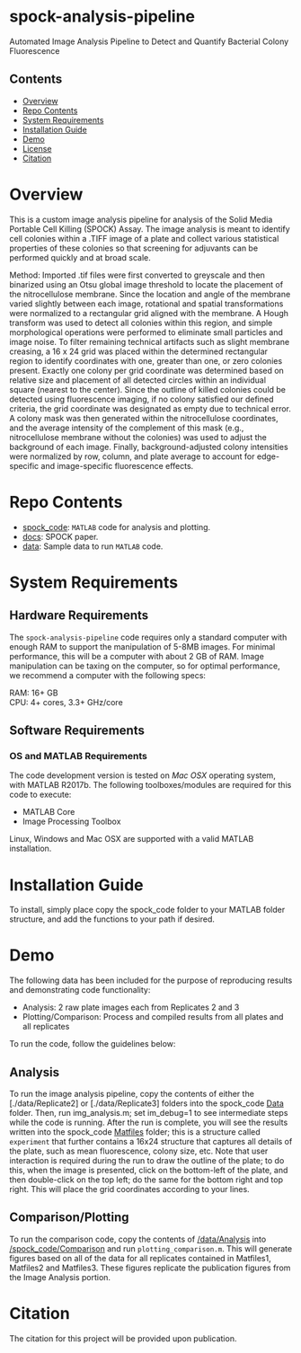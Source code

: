 # spock-analysis-pipeline

Automated Image Analysis Pipeline to Detect and Quantify Bacterial Colony Fluorescence

## Contents

- [Overview](#overview)
- [Repo Contents](#repo-contents)
- [System Requirements](#system-requirements)
- [Installation Guide](#installation-guide)
- [Demo](#demo)
- [License](./LICENSE)
- [Citation](#citation)

# Overview

This is a custom image analysis pipeline for analysis of the Solid Media Portable Cell Killing (SPOCK) Assay. The image analysis is meant to identify cell colonies within a .TIFF image of a plate and collect various statistical properties of these colonies so that screening for adjuvants can be performed quickly and at broad scale.

Method:
Imported .tif files were first converted to greyscale and then binarized using an Otsu global image threshold to locate the placement of the nitrocellulose membrane. Since the location and angle of the membrane varied slightly between each image, rotational and spatial transformations were normalized to a rectangular grid aligned with the membrane. A Hough transform was used to detect all colonies within this region, and simple morphological operations were performed to eliminate small particles and image noise. To filter remaining technical artifacts such as slight membrane creasing, a 16 x 24 grid was placed within the determined rectangular region to identify coordinates with one, greater than one, or zero colonies present. Exactly one colony per grid coordinate was determined based on relative size and placement of all detected circles within an individual square (nearest to the center). Since the outline of killed colonies could be detected using fluorescence imaging, if no colony satisfied our defined criteria, the grid coordinate was designated as empty due to technical error. A colony mask was then generated within the nitrocellulose coordinates, and the average intensity of the complement of this mask (e.g., nitrocellulose membrane without the colonies) was used to adjust the background of each image. Finally, background-adjusted colony intensities were normalized by row, column, and plate average to account for edge-specific and image-specific fluorescence effects.

# Repo Contents

- [spock_code](./spock_code): `MATLAB` code for analysis and plotting.
- [docs](./docs): SPOCK paper.
- [data](./data): Sample data to run `MATLAB` code.

# System Requirements

## Hardware Requirements

The `spock-analysis-pipeline` code requires only a standard computer with enough RAM to support the manipulation of 5-8MB images. For minimal performance, this will be a computer with about 2 GB of RAM. Image manipulation can be taxing on the computer, so for optimal performance, we recommend a computer with the following specs:

RAM: 16+ GB  
CPU: 4+ cores, 3.3+ GHz/core

## Software Requirements

### OS and MATLAB Requirements

The code development version is tested on *Mac OSX* operating system, with MATLAB R2017b. The following toolboxes/modules are required for this code to execute:
- MATLAB Core
- Image Processing Toolbox

Linux, Windows and Mac OSX are supported with a valid MATLAB installation.

# Installation Guide

To install, simply place copy the spock_code folder to your MATLAB folder structure, and add the functions to your path if desired.

# Demo

The following data has been included for the purpose of reproducing results and demonstrating code functionality:
- Analysis: 2 raw plate images each from Replicates 2 and 3
- Plotting/Comparison: Process and compiled results from all plates and all replicates

To run the code, follow the guidelines below:
## Analysis

To run the image analysis pipeline, copy the contents of either the [./data/Replicate2] or [./data/Replicate3] folders into the spock_code [Data](./spock_code/Data) folder. Then, run img_analysis.m; set im_debug=1 to see intermediate steps while the code is running. After the run is complete, you will see the results written into the spock_code [Matfiles](./spock_code/Matfiles) folder; this is a structure called `experiment` that further contains a 16x24 structure that captures all details of the plate, such as mean fluorescence, colony size, etc. Note that user interaction is required during the run to draw the outline of the plate; to do this, when the image is presented, click on the bottom-left of the plate, and then double-click on the top left; do the same for the bottom right and top right. This will place the grid coordinates according to your lines.

## Comparison/Plotting

To run the comparison code, copy the contents of [/data/Analysis](./data/Analysis/) into [/spock_code/Comparison](./spock_code/comparison) and run `plotting_comparison.m`. This will generate figures based on all of the data for all replicates contained in Matfiles1, Matfiles2 and Matfiles3. These figures replicate the publication figures from the Image Analysis portion.

# Citation
The citation for this project will be provided upon publication. 
